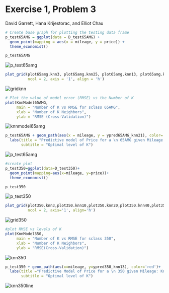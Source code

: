 Exercise 1, Problem 3
================
David Garrett, Hana Krijestorac, and Elliot Chau

``` r
# Create base graph for plotting the testing data frame
p_test65AMG = ggplot(data = D_test65AMG) + 
  geom_point(mapping = aes(x = mileage, y = price)) +
  theme_economist()

p_test65AMG
```

![p_test65amg](https://user-images.githubusercontent.com/47119252/52541403-328e3d80-2d5a-11e9-843b-5081175cae22.png)

``` r
plot_grid(plot65amg.knn3, plot65amg.knn25, plot65amg.knn13, plot65amg.knn50, plot65amg.knn17, plot65amg.knn100,
          ncol = 2, axis = '1', align = 'h')
```

![gridknn](https://user-images.githubusercontent.com/47119252/52541496-5f8f2000-2d5b-11e9-8b11-13f68f3a84dc.png)

``` r
# Plot the value of model error (RMSE) vs the Number of K
plot(KnnModel65AMG, 
     main = "Number of K vs RMSE for sclass 65AMG", 
     xlab = "Number of K Neighbors", 
     ylab = "RMSE (Cross-Validation)")
```

![knnmodel65amg](https://user-images.githubusercontent.com/47119252/52541517-b3016e00-2d5b-11e9-9c83-afb0d36b0edd.png)

``` r
p_test65AMG + geom_path(aes(x = mileage, y = ypred65AMG_knn21), color='red') +
  labs(title = "Predictive model of Price for a \n 65AMG given Mileage: KNN = 21", 
       subtitle = "Optimal level of K")
```

![p_test65amg](https://user-images.githubusercontent.com/47119252/52541532-e7752a00-2d5b-11e9-9f5d-91d5c8caad3f.png)

``` r
#create plot
p_test350=ggplot(data=D_test350)+
  geom_point(mapping=aes(x=mileage, y=price))+
  theme_economist()

p_test350
```

![p_test350](https://user-images.githubusercontent.com/47119252/52541587-65393580-2d5c-11e9-966f-7fdcadd2657d.png)

``` r
plot_grid(plot350.knn3,plot350.knn10,plot350.knn20,plot350.knn40,plot350.knn60,plot350.knn80,plot350.knn100,plot350.knn120,
          ncol = 2, axis='1', align='h')
```

![grid350](https://user-images.githubusercontent.com/47119252/52541599-987bc480-2d5c-11e9-8c9a-213922277f60.png)

``` r
#plot RMSE vs levels of K
plot(KnnModel350, 
     main = "Number of K vs RMSE for sclass 350",
     xlab = "Number of K Neighbors",
     ylab = "RMSE(Cross-Validation)")
```

![knn350](https://user-images.githubusercontent.com/47119252/52543005-4f7f3c80-2d6b-11e9-81ee-36404136e07e.png)

``` r
p_test350 + geom_path(aes(x=mileage, y=ypred350_knn13), color='red')+
  labs(title ="Predictive Model of Price for a \n 350 given Mileage: Knn= 13",
       subtitle = "Optimal level of K")
```

![knn350line](https://user-images.githubusercontent.com/47119252/52543017-72115580-2d6b-11e9-9f17-233e9be4ee94.png)
